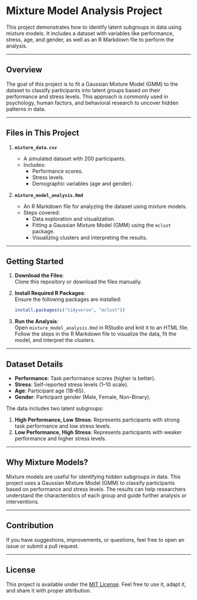 
# Mixture Model Analysis Project

This project demonstrates how to identify latent subgroups in data using mixture models. It includes a dataset with variables like performance, stress, age, and gender, as well as an R Markdown file to perform the analysis.

---

## Overview

The goal of this project is to fit a Gaussian Mixture Model (GMM) to the dataset to classify participants into latent groups based on their performance and stress levels. This approach is commonly used in psychology, human factors, and behavioral research to uncover hidden patterns in data.

---

## Files in This Project

1. **`mixture_data.csv`**  
   - A simulated dataset with 200 participants.  
   - Includes:
     - Performance scores.
     - Stress levels.
     - Demographic variables (age and gender).  

2. **`mixture_model_analysis.Rmd`**  
   - An R Markdown file for analyzing the dataset using mixture models.  
   - Steps covered:
     - Data exploration and visualization.
     - Fitting a Gaussian Mixture Model (GMM) using the `mclust` package.
     - Visualizing clusters and interpreting the results.

---

## Getting Started

1. **Download the Files**:  
   Clone this repository or download the files manually.

2. **Install Required R Packages**:  
   Ensure the following packages are installed:  
   ```R
   install.packages(c("tidyverse", "mclust"))
   ```

3. **Run the Analysis**:  
   Open `mixture_model_analysis.Rmd` in RStudio and knit it to an HTML file. Follow the steps in the R Markdown file to visualize the data, fit the model, and interpret the clusters.

---

## Dataset Details

- **Performance**: Task performance scores (higher is better).
- **Stress**: Self-reported stress levels (1–10 scale).  
- **Age**: Participant age (18–65).  
- **Gender**: Participant gender (Male, Female, Non-Binary).  

The data includes two latent subgroups:
1. **High Performance, Low Stress**: Represents participants with strong task performance and low stress levels.  
2. **Low Performance, High Stress**: Represents participants with weaker performance and higher stress levels.  

---

## Why Mixture Models?

Mixture models are useful for identifying hidden subgroups in data. This project uses a Gaussian Mixture Model (GMM) to classify participants based on performance and stress levels. The results can help researchers understand the characteristics of each group and guide further analysis or interventions.

---

## Contribution

If you have suggestions, improvements, or questions, feel free to open an issue or submit a pull request.

---

## License

This project is available under the [MIT License](LICENSE). Feel free to use it, adapt it, and share it with proper attribution.
